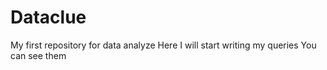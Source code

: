 # Dataclue
My first repository for data analyze
Here I will start writing my queries
You can see them
